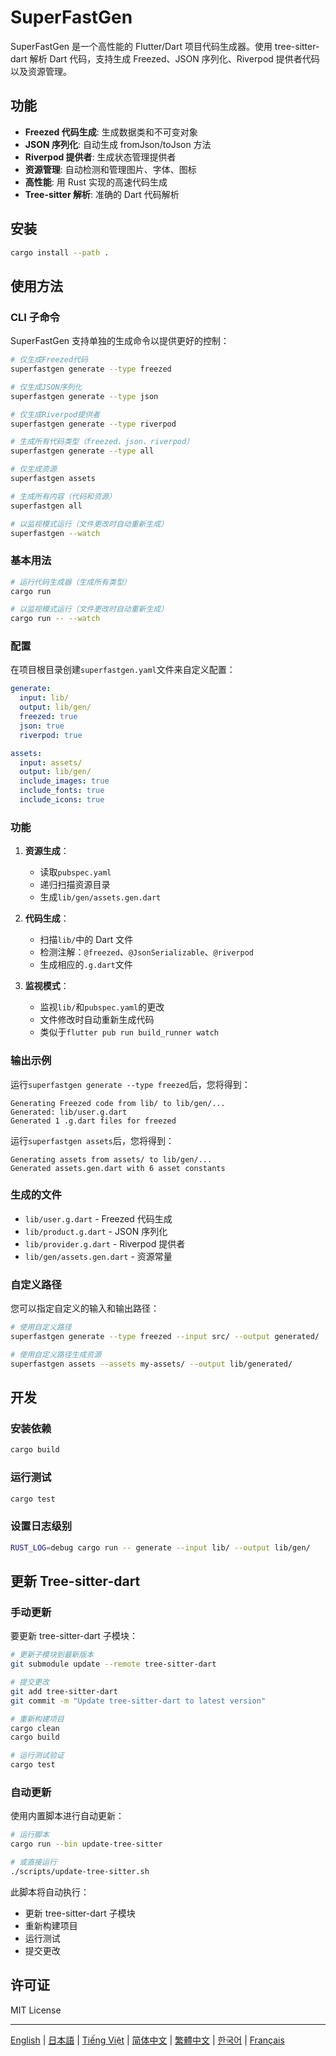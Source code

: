 # SuperFastGen

SuperFastGen 是一个高性能的 Flutter/Dart 项目代码生成器。使用 tree-sitter-dart 解析 Dart 代码，支持生成 Freezed、JSON 序列化、Riverpod 提供者代码以及资源管理。

## 功能

- **Freezed 代码生成**: 生成数据类和不可变对象
- **JSON 序列化**: 自动生成 fromJson/toJson 方法
- **Riverpod 提供者**: 生成状态管理提供者
- **资源管理**: 自动检测和管理图片、字体、图标
- **高性能**: 用 Rust 实现的高速代码生成
- **Tree-sitter 解析**: 准确的 Dart 代码解析

## 安装

```bash
cargo install --path .
```

## 使用方法

### CLI 子命令

SuperFastGen 支持单独的生成命令以提供更好的控制：

```bash
# 仅生成Freezed代码
superfastgen generate --type freezed

# 仅生成JSON序列化
superfastgen generate --type json

# 仅生成Riverpod提供者
superfastgen generate --type riverpod

# 生成所有代码类型（freezed、json、riverpod）
superfastgen generate --type all

# 仅生成资源
superfastgen assets

# 生成所有内容（代码和资源）
superfastgen all

# 以监视模式运行（文件更改时自动重新生成）
superfastgen --watch
```

### 基本用法

```bash
# 运行代码生成器（生成所有类型）
cargo run

# 以监视模式运行（文件更改时自动重新生成）
cargo run -- --watch
```

### 配置

在项目根目录创建`superfastgen.yaml`文件来自定义配置：

```yaml
generate:
  input: lib/
  output: lib/gen/
  freezed: true
  json: true
  riverpod: true

assets:
  input: assets/
  output: lib/gen/
  include_images: true
  include_fonts: true
  include_icons: true
```

### 功能

1. **资源生成**：

   - 读取`pubspec.yaml`
   - 递归扫描资源目录
   - 生成`lib/gen/assets.gen.dart`

2. **代码生成**：

   - 扫描`lib/`中的 Dart 文件
   - 检测注解：`@freezed`、`@JsonSerializable`、`@riverpod`
   - 生成相应的`.g.dart`文件

3. **监视模式**：
   - 监视`lib/`和`pubspec.yaml`的更改
   - 文件修改时自动重新生成代码
   - 类似于`flutter pub run build_runner watch`

### 输出示例

运行`superfastgen generate --type freezed`后，您将得到：

```
Generating Freezed code from lib/ to lib/gen/...
Generated: lib/user.g.dart
Generated 1 .g.dart files for freezed
```

运行`superfastgen assets`后，您将得到：

```
Generating assets from assets/ to lib/gen/...
Generated assets.gen.dart with 6 asset constants
```

### 生成的文件

- `lib/user.g.dart` - Freezed 代码生成
- `lib/product.g.dart` - JSON 序列化
- `lib/provider.g.dart` - Riverpod 提供者
- `lib/gen/assets.gen.dart` - 资源常量

### 自定义路径

您可以指定自定义的输入和输出路径：

```bash
# 使用自定义路径
superfastgen generate --type freezed --input src/ --output generated/

# 使用自定义路径生成资源
superfastgen assets --assets my-assets/ --output lib/generated/
```

## 开发

### 安装依赖

```bash
cargo build
```

### 运行测试

```bash
cargo test
```

### 设置日志级别

```bash
RUST_LOG=debug cargo run -- generate --input lib/ --output lib/gen/
```

## 更新 Tree-sitter-dart

### 手动更新

要更新 tree-sitter-dart 子模块：

```bash
# 更新子模块到最新版本
git submodule update --remote tree-sitter-dart

# 提交更改
git add tree-sitter-dart
git commit -m "Update tree-sitter-dart to latest version"

# 重新构建项目
cargo clean
cargo build

# 运行测试验证
cargo test
```

### 自动更新

使用内置脚本进行自动更新：

```bash
# 运行脚本
cargo run --bin update-tree-sitter

# 或直接运行
./scripts/update-tree-sitter.sh
```

此脚本将自动执行：

- 更新 tree-sitter-dart 子模块
- 重新构建项目
- 运行测试
- 提交更改

## 许可证

MIT License

---

[English](README.md) | [日本語](README_ja.md) | [Tiếng Việt](README_vi.md) | [简体中文](README_zh_cn.md) | [繁體中文](README_zh_tw.md) | [한국어](README_ko.md) | [Français](README_fr.md)
